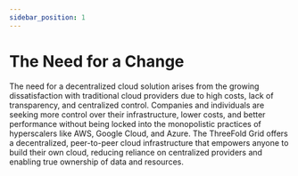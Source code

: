 ```yaml
---
sidebar_position: 1
---
```


# The Need for a Change

The need for a decentralized cloud solution arises from the growing dissatisfaction with traditional cloud providers due to high costs, lack of transparency, and centralized control. Companies and individuals are seeking more control over their infrastructure, lower costs, and better performance without being locked into the monopolistic practices of hyperscalers like AWS, Google Cloud, and Azure. The ThreeFold Grid offers a decentralized, peer-to-peer cloud infrastructure that empowers anyone to build their own cloud, reducing reliance on centralized providers and enabling true ownership of data and resources.

